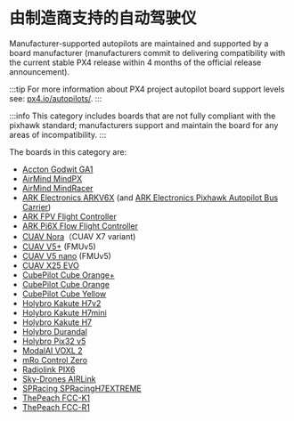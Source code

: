 # 由制造商支持的自动驾驶仪

Manufacturer-supported autopilots are maintained and supported by a board manufacturer (manufacturers commit to delivering compatibility with the current stable PX4 release within 4 months of the official release announcement).

:::tip
For more information about PX4 project autopilot board support levels see: [px4.io/autopilots/](https://px4.io/autopilots/).
:::

:::info
This category includes boards that are not fully compliant with the pixhawk standard; manufacturers support and maintain the board for any areas of incompatibility.
:::

The boards in this category are:

- [Accton Godwit GA1](../flight_controller/accton-godwit_ga1.md)
- [AirMind MindPX](../flight_controller/mindpx.md)
- [AirMind MindRacer](../flight_controller/mindracer.md)
- [ARK Electronics ARKV6X](../flight_controller/ark_v6x.md) (and [ARK Electronics Pixhawk Autopilot Bus Carrier](../flight_controller/ark_pab.md))
- [ARK FPV Flight Controller](../flight_controller/ark_fpv.md)
- [ARK Pi6X Flow Flight Controller](../flight_controller/ark_pi6x.md)
- [CUAV Nora](../flight_controller/cuav_nora.md)（CUAV X7 variant)
- [CUAV V5+](../flight_controller/cuav_v5_plus.md) (FMUv5)
- [CUAV V5 nano](../flight_controller/cuav_v5_nano.md) (FMUv5)
- [CUAV X25 EVO](../flight_controller/cuav_x25-evo.md)
- [CubePilot Cube Orange+](../flight_controller/cubepilot_cube_orangeplus.md)
- [CubePilot Cube Orange](../flight_controller/cubepilot_cube_orange.md)
- [CubePilot Cube Yellow](../flight_controller/cubepilot_cube_yellow.md)
- [Holybro Kakute H7v2](../flight_controller/kakuteh7v2.md)
- [Holybro Kakute H7mini](../flight_controller/kakuteh7mini.md)
- [Holybro Kakute H7](../flight_controller/kakuteh7.md)
- [Holybro Durandal](../flight_controller/durandal.md)
- [Holybro Pix32 v5](../flight_controller/holybro_pix32_v5.md)
- [ModalAI VOXL 2](../flight_controller/modalai_voxl_2.md)
- [mRo Control Zero](../flight_controller/mro_control_zero_f7.md)
- [Radiolink PIX6](../flight_controller/radiolink_pix6.md)
- [Sky-Drones AIRLink](../flight_controller/airlink.md)
- [SPRacing SPRacingH7EXTREME](../flight_controller/spracingh7extreme.md)
- [ThePeach FCC-K1](../flight_controller/thepeach_k1.md)
- [ThePeach FCC-R1](../flight_controller/thepeach_r1.md)
